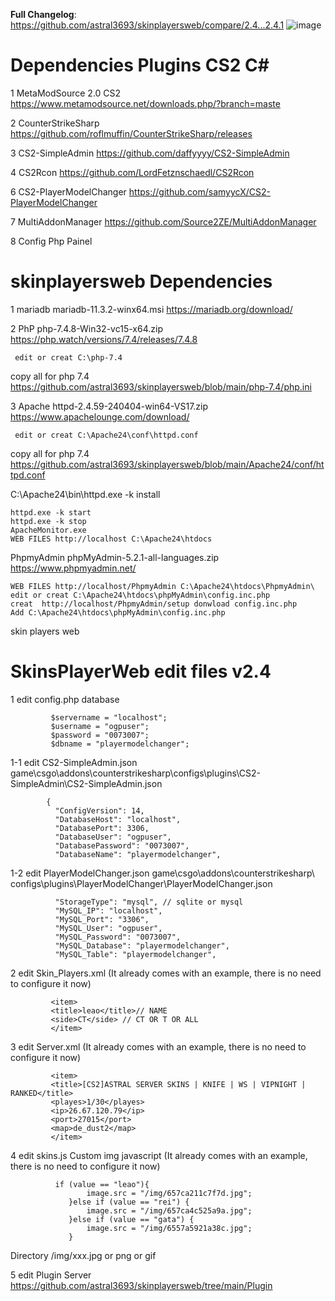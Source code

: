 **Full Changelog**: https://github.com/astral3693/skinplayersweb/compare/2.4...2.4.1
![image](https://github.com/astral3693/skinplayersweb/assets/149034744/d3972caf-b4ff-499d-9ea5-d0303ac98f18)

# Dependencies Plugins CS2 C#
1  MetaModSource 2.0 CS2 https://www.metamodsource.net/downloads.php/?branch=maste

2 CounterStrikeSharp https://github.com/roflmuffin/CounterStrikeSharp/releases

3 CS2-SimpleAdmin https://github.com/daffyyyy/CS2-SimpleAdmin

4 CS2Rcon https://github.com/LordFetznschaedl/CS2Rcon

6 CS2-PlayerModelChanger https://github.com/samyycX/CS2-PlayerModelChanger

7 MultiAddonManager https://github.com/Source2ZE/MultiAddonManager

8 Config Php Painel

# skinplayersweb Dependencies

1 mariadb mariadb-11.3.2-winx64.msi https://mariadb.org/download/

2 PhP php-7.4.8-Win32-vc15-x64.zip https://php.watch/versions/7.4/releases/7.4.8

	 edit or creat C:\php-7.4
copy all for php 7.4 https://github.com/astral3693/skinplayersweb/blob/main/php-7.4/php.ini

3 Apache httpd-2.4.59-240404-win64-VS17.zip https://www.apachelounge.com/download/

	 edit or creat C:\Apache24\conf\httpd.conf
copy all for php 7.4 https://github.com/astral3693/skinplayersweb/blob/main/Apache24/conf/httpd.conf

C:\Apache24\bin\httpd.exe -k install


	httpd.exe -k start
	httpd.exe -k stop
	ApacheMonitor.exe
	WEB FILES http://localhost C:\Apache24\htdocs
 
PhpmyAdmin phpMyAdmin-5.2.1-all-languages.zip https://www.phpmyadmin.net/

	WEB FILES http://localhost/PhpmyAdmin C:\Apache24\htdocs\PhpmyAdmin\
	edit or creat C:\Apache24\htdocs\phpMyAdmin\config.inc.php
 	creat  http://localhost/PhpmyAdmin/setup donwload config.inc.php
  	Add C:\Apache24\htdocs\phpMyAdmin\config.inc.php

skin players web

# SkinsPlayerWeb edit files v2.4

1 edit config.php database

             $servername = "localhost";
             $username = "ogpuser";
             $password = "0073007";
             $dbname = "playermodelchanger";

1-1  edit CS2-SimpleAdmin.json game\csgo\addons\counterstrikesharp\configs\plugins\CS2-SimpleAdmin\CS2-SimpleAdmin.json

            {
              "ConfigVersion": 14,
              "DatabaseHost": "localhost",
              "DatabasePort": 3306,
              "DatabaseUser": "ogpuser",
              "DatabasePassword": "0073007",
              "DatabaseName": "playermodelchanger",

1-2 edit PlayerModelChanger.json game\csgo\addons\counterstrikesharp\     configs\plugins\PlayerModelChanger\PlayerModelChanger.json


              "StorageType": "mysql", // sqlite or mysql
              "MySQL_IP": "localhost",
              "MySQL_Port": "3306",
              "MySQL_User": "ogpuser",
              "MySQL_Password": "0073007",
              "MySQL_Database": "playermodelchanger",
              "MySQL_Table": "playermodelchanger",


2 edit Skin_Players.xml (It already comes with an example, there is no need to configure it now)

             <item>
             <title>leao</title>// NAME
             <side>CT</side> // CT OR T OR ALL
             </item>

3 edit Server.xml (It already comes with an example, there is no need to configure it now)

             <item>
             <title>[CS2]ASTRAL SERVER SKINS | KNIFE | WS | VIPNIGHT | RANKED</title>
             <playes>1/30</playes>
             <ip>26.67.120.79</ip>
             <port>27015</port>
             <map>de_dust2</map>
             </item>


4 edit skins.js Custom img javascript (It already comes with an example, there is no need to configure it now)

              if (value == "leao"){
                     image.src = "/img/657ca211c7f7d.jpg";
                 }else if (value == "rei") {
                     image.src = "/img/657ca4c525a9a.jpg";
                 }else if (value == "gata") {
                     image.src = "/img/6557a5921a38c.jpg";
                 }

Directory /img/xxx.jpg or png or gif

5 edit Plugin Server  https://github.com/astral3693/skinplayersweb/tree/main/Plugin
